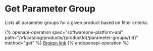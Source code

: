 # Get Parameter Group

Lists all parameter groups for a given product based on filter criteria.

{% openapi-operation spec="softwareone-platform-api" path="/v1/catalog/products/{productId}/parameter-groups/{id}" method="get" %}
[Broken link](broken-reference)
{% endopenapi-operation %}
